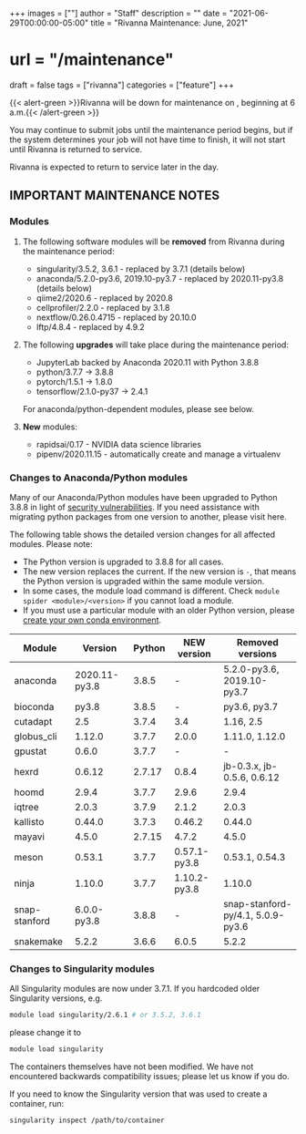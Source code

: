 +++
images = [""]
author = "Staff"
description = ""
date = "2021-06-29T00:00:00-05:00"
title = "Rivanna Maintenance: June, 2021"
# url = "/maintenance"
draft = false
tags = ["rivanna"]
categories = ["feature"]
+++


{{< alert-green >}}Rivanna will be down for maintenance on <strong></strong>, beginning at 6 a.m.{{< /alert-green >}}

You may continue to submit jobs until the maintenance period begins, but if the system determines your job will not have time to finish, it will not start until Rivanna is returned to service.

Rivanna is expected to return to service later in the day.

## IMPORTANT MAINTENANCE NOTES

### Modules

1. The following software modules will be **removed** from Rivanna during the maintenance period:
    - singularity/3.5.2, 3.6.1 - replaced by 3.7.1 (details below)
    - anaconda/5.2.0-py3.6, 2019.10-py3.7 - replaced by 2020.11-py3.8 (details below)
    - qiime2/2020.6 - replaced by 2020.8
    - cellprofiler/2.2.0 - replaced by 3.1.8
    - nextflow/0.26.0.4715 - replaced by 20.10.0
    - lftp/4.8.4 - replaced by 4.9.2

2. The following **upgrades** will take place during the maintenance period:
    - JupyterLab backed by Anaconda 2020.11 with Python 3.8.8
    - python/3.7.7 -> 3.8.8
    - pytorch/1.5.1 -> 1.8.0
    - tensorflow/2.1.0-py37 -> 2.4.1

    For anaconda/python-dependent modules, please see below.

3. **New** modules:
    - rapidsai/0.17 - NVIDIA data science libraries
    - pipenv/2020.11.15 - automatically create and manage a virtualenv

### Changes to Anaconda/Python modules

Many of our Anaconda/Python modules have been upgraded to Python 3.8.8 in light of [security vulnerabilities](https://www.python.org/downloads/release/python-388/). If you need assistance with migrating python packages from one version to another, please visit here.

The following table shows the detailed version changes for all affected modules. Please note:
- The Python version is upgraded to 3.8.8 for all cases.
- The new version replaces the current. If the new version is `-`, that means the Python version is upgraded within the same module version.
- In some cases, the module load command is different. Check `module spider <module>/<version>` if you cannot load a module.
- If you must use a particular module with an older Python version, please [create your own conda environment](/userinfo/rivanna/software/anaconda/#running-python2-and-python3-using-virtual-environments).

| Module | Version | Python| NEW version  | Removed versions |
|---|---|---|---|---|
|anaconda     | 2020.11-py3.8 | 3.8.5 | -            | 5.2.0-py3.6, 2019.10-py3.7 |
|bioconda     | py3.8         | 3.8.5 | -            | py3.6, py3.7 |
| cutadapt    | 2.5           | 3.7.4 | 3.4          | 1.16, 2.5 |
|globus_cli   | 1.12.0        | 3.7.7 | 2.0.0        | 1.11.0, 1.12.0 |
|gpustat      | 0.6.0         | 3.7.7 | -            | - |
| hexrd       | 0.6.12        | 2.7.17| 0.8.4        | jb-0.3.x, jb-0.5.6, 0.6.12 |
| hoomd       | 2.9.4         | 3.7.7 | 2.9.6        | 2.9.4 |
| iqtree      | 2.0.3         | 3.7.9 | 2.1.2        | 2.0.3 |
| kallisto    | 0.44.0        | 3.7.3 | 0.46.2       | 0.44.0 |
| mayavi      | 4.5.0         | 2.7.15| 4.7.2        | 4.5.0 |
| meson       | 0.53.1        | 3.7.7 | 0.57.1-py3.8 | 0.53.1, 0.54.3 |
| ninja       | 1.10.0        | 3.7.7 | 1.10.2-py3.8 | 1.10.0 |
|snap-stanford| 6.0.0-py3.8   | 3.8.8 | -            | snap-stanford-py/4.1, 5.0.9-py3.6 |
|snakemake    | 5.2.2         | 3.6.6 | 6.0.5        | 5.2.2 |

### Changes to Singularity modules

All Singularity modules are now under 3.7.1. If you hardcoded older Singularity versions, e.g.
```bash
module load singularity/2.6.1 # or 3.5.2, 3.6.1
```
please change it to
```bash
module load singularity
```

The containers themselves have not been modified. We have not encountered backwards compatibility issues; please let us know if you do.

If you need to know the Singularity version that was used to create a container, run:
```bash
singularity inspect /path/to/container
```

</details>
